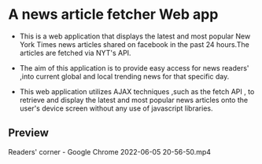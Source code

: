 # A news article fetcher Web app 

* This is a web application that displays the latest and most popular New York Times news articles shared on facebook in the past 24 hours.The articles are fetched via NYT's API. 

* The aim of this application is to provide easy access for news readers' ,into current global and local trending news for that specific day.

* This web application utilizes  AJAX techniques ,such as the fetch API , to retrieve and display the latest and most popular news articles onto the user's device screen without any use of javascript libraries.

## Preview

Readers' corner - Google Chrome 2022-06-05 20-56-50.mp4
